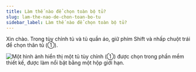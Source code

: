 ```yaml
---
title: Làm thế nào để chọn toàn bộ tủ?
slug: lam-the-nao-de-chon-toan-bo-tu
sidebar_label: Làm thế nào để chọn toàn bộ tủ?
---
```


Xin chào. Trong tùy chỉnh tủ và tủ quần áo, giữ phím Shift và nhấp chuột trái để chọn thân tủ (①).

![Một hình ảnh hiển thị một tủ tùy chỉnh (①) được chọn trong phần mềm thiết kế, được làm nổi bật bằng một hộp giới hạn.](https://storage.googleapis.com/jegavn_kb/images/ce84699e-6329-40a2-8013-752e2ad99e33.png)